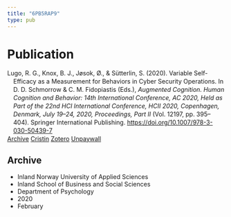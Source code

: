 ```yaml
---
title: "6PB5RAP9"
type: pub
---
```

<h1>Publication</h1>
<article id="csl-bib-container-6PB5RAP9" class="csl-bib-container">
  <div class="csl-bib-body" style="line-height: 1.35; padding-left: 1em; text-indent:-1em;">
  <div class="csl-entry">Lugo, R. G., Knox, B. J., J&#xF8;sok, &#xD8;., &amp; S&#xFC;tterlin, S. (2020). Variable Self-Efficacy as a Measurement for Behaviors in Cyber Security Operations. In D. D. Schmorrow &amp; C. M. Fidopiastis (Eds.), <i>Augmented Cognition. Human Cognition and Behavior: 14th International Conference, AC 2020, Held as Part of the 22nd HCI International Conference, HCII 2020, Copenhagen, Denmark, July 19&#x2013;24, 2020, Proceedings, Part II</i> (Vol. 12197, pp. 395&#x2013;404). Springer International Publishing. <a href="https://doi.org/10.1007/978-3-030-50439-7">https://doi.org/10.1007/978-3-030-50439-7</a></div>
</div>
  <div class="csl-bib-buttons">
    <a href="#taxonomy-article-6PB5RAP9" class="csl-bib-button">Archive</a>
    <a href="https://app.cristin.no/results/show.jsf?id=1797061" alt="Cristin URL" class="csl-bib-button">Cristin</a>
    <a href="http://zotero.org/groups/5402882/items/6PB5RAP9" alt="Zotero URL" class="csl-bib-button">Zotero</a>
    <a href="https://doi.org/10.1007/978-3-030-50439-7_27" class="csl-bib-button">Unpaywall</a>
  </div>
  <div id="csl-bib-meta-container-6PB5RAP9"></div>
</article>
<div id="csl-bib-meta-6PB5RAP9" class="csl-bib-meta">
  <article id="taxonomy-article-6PB5RAP9" class="taxonomy-article">
    <h1>Archive</h1>
    <ul>
      <li>Inland Norway University of Applied Sciences</li>
      <li>Inland School of Business and Social Sciences</li>
      <li>Department of Psychology</li>
      <li>2020</li>
      <li>February</li>
    </ul>
  </article>
</div>
